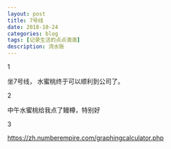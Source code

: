 ```yaml
---
layout: post
title: 7号线
date: 2018-10-24
categories: blog
tags: [记录生活的点点滴滴]
description: 流水账
---
```


1 

坐7号线， 水蜜桃终于可以顺利到公司了。

2

中午水蜜桃给我点了鳗樽，特别好

3

https://zh.numberempire.com/graphingcalculator.php







